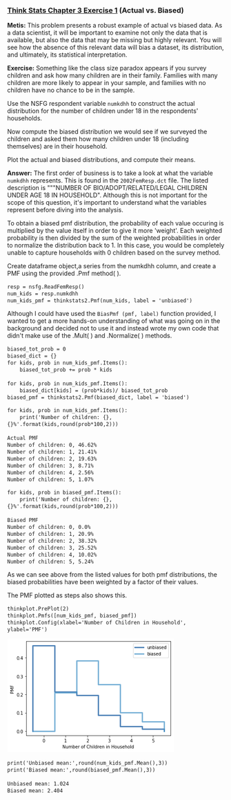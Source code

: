 ### [Think Stats Chapter 3 Exercise 1](http://greenteapress.com/thinkstats2/html/thinkstats2004.html#toc31) (Actual vs. Biased)

**Metis:**
This problem presents a robust example of actual vs biased data. As a data scientist, it will be important to examine not only the data that is available, but also the data that may be missing but highly relevant. You will see how the absence of this relevant data will bias a dataset, its distribution, and ultimately, its statistical interpretation.

**Exercise:**
Something like the class size paradox appears if you survey children and ask how many children are in their family. Families with many children are more likely to appear in your sample, and families with no children have no chance to be in the sample.

Use the NSFG respondent variable `numkdhh` to construct the actual distribution for the number of children under 18 in the respondents' households.

Now compute the biased distribution we would see if we surveyed the children and asked them how many children under 18 (including themselves) are in their household.

Plot the actual and biased distributions, and compute their means.

**Answer:**
The first order of business is to take a look at what the variable ```numkdhh``` represents. This is found in the ```2002FemResp.dct``` file. The listed description is """NUMBER OF BIO/ADOPT/RELATED/LEGAL CHILDREN UNDER AGE 18 IN HOUSEHOLD". Although this is not important for the scope of this question, it's important to understand what the variables represent before diving into the analysis.

To obtain a biased pmf distribution, the probability of each value occuring is multiplied by the value itself in order to give it more 'weight'. Each weighted probability is then divided by the sum of the weighted probabilities in order to normalize the distribution back to 1. In this case, you would be completely unable to capture households with 0 children based on the survey method.

Create dataframe object,a series from the numkdhh column, and create a PMF using the provided .Pmf method( ).
```
resp = nsfg.ReadFemResp()
num_kids = resp.numkdhh
num_kids_pmf = thinkstats2.Pmf(num_kids, label = 'unbiased')
```

Although I could have used the ```BiasPmf (pmf, label)``` function provided, I wanted to get a more hands-on understanding of what was going on in the background and decided not to use it and instead wrote my own code that didn't make use of the .Mult( ) and .Normalize( ) methods.


```
biased_tot_prob = 0
biased_dict = {}
for kids, prob in num_kids_pmf.Items():
    biased_tot_prob += prob * kids

for kids, prob in num_kids_pmf.Items():
    biased_dict[kids] = (prob*kids)/ biased_tot_prob
biased_pmf = thinkstats2.Pmf(biased_dict, label = 'biased')
```



```
for kids, prob in num_kids_pmf.Items():
    print('Number of children: {}, {}%'.format(kids,round(prob*100,2)))

Actual PMF
Number of children: 0, 46.62%
Number of children: 1, 21.41%
Number of children: 2, 19.63%
Number of children: 3, 8.71%
Number of children: 4, 2.56%
Number of children: 5, 1.07%
```
```
for kids, prob in biased_pmf.Items():
    print('Number of children: {}, {}%'.format(kids,round(prob*100,2)))

Biased PMF
Number of children: 0, 0.0%
Number of children: 1, 20.9%
Number of children: 2, 38.32%
Number of children: 3, 25.52%
Number of children: 4, 10.02%
Number of children: 5, 5.24%
```
As we can see above from the listed values for both pmf distributions, the biased probabilities have been weighted by a factor of their values.

The PMF plotted as steps also shows this.

```
thinkplot.PrePlot(2)
thinkplot.Pmfs([num_kids_pmf, biased_pmf])
thinkplot.Config(xlabel='Number of Children in Household', ylabel='PMF')
```
![](https://github.com/jc98924/Metis-Data-Science-Prework/blob/master/lessons/statistics/ch3q1pmf.png)

```
print('Unbiased mean:',round(num_kids_pmf.Mean(),3))
print('Biased mean:',round(biased_pmf.Mean(),3))

Unbiased mean: 1.024
Biased mean: 2.404
```
